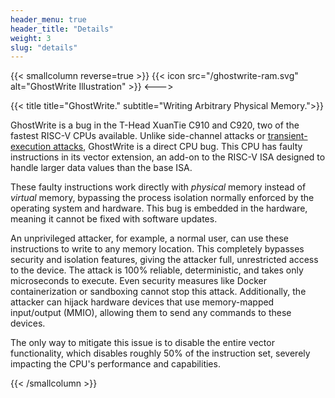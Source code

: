 ```yaml
---
header_menu: true
header_title: "Details"
weight: 3
slug: "details"
---
```


{{< smallcolumn reverse=true >}}
{{< icon src="/ghostwrite-ram.svg" alt="GhostWrite Illustration" >}}
<--->

{{< title title="GhostWrite." subtitle="Writing Arbitrary Physical Memory.">}}


GhostWrite is a bug in the T-Head XuanTie C910 and C920, two of the fastest RISC-V CPUs available. 
Unlike side-channel attacks or [transient-execution attacks](https://transient.fail/), GhostWrite is a direct CPU bug. 
This CPU has faulty instructions in its vector extension, an add-on to the RISC-V ISA designed to handle larger data values than the base ISA.

These faulty instructions work directly with *physical* memory instead of *virtual* memory, bypassing the process isolation normally enforced by the operating system and hardware. 
This bug is embedded in the hardware, meaning it cannot be fixed with software updates.

An unprivileged attacker, for example, a normal user, can use these instructions to write to any memory location. 
This completely bypasses security and isolation features, giving the attacker full, unrestricted access to the device. 
The attack is 100% reliable, deterministic, and takes only microseconds to execute. 
Even security measures like Docker containerization or sandboxing cannot stop this attack. 
Additionally, the attacker can hijack hardware devices that use memory-mapped input/output (MMIO), allowing them to send any commands to these devices.

The only way to mitigate this issue is to disable the entire vector functionality, which disables roughly 50% of the instruction set, severely impacting the CPU's performance and capabilities.

{{< /smallcolumn >}}
